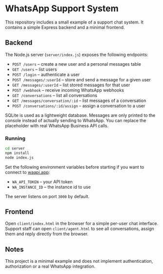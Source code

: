 # WhatsApp Support System

This repository includes a small example of a support chat system. It contains a simple Express backend and a minimal frontend.

## Backend

The Node.js server (`server/index.js`) exposes the following endpoints:

- `POST /users` – create a new user and a personal messages table
- `GET /users` – list users
- `POST /login` – authenticate a user
- `POST /messages/:userId` – store and send a message for a given user
- `GET /messages/:userId` – list stored messages for that user
- `POST /webhook` – receive incoming WhatsApp webhooks
- `GET /conversations` – list all conversations
- `GET /messages/conversation/:id` – list messages of a conversation
- `POST /conversations/:id/assign` – assign a conversation to a user

SQLite is used as a lightweight database. Messages are only printed to the console instead of actually sending to WhatsApp. You can replace the placeholder with real WhatsApp Business API calls.

### Running

```bash
cd server
npm install
node index.js
```

Set the following environment variables before starting if you want to connect to [waapi.app](https://waapi.app):

- `WA_API_TOKEN` – your API token
- `WA_INSTANCE_ID` – the instance id to use

The server listens on port `3000` by default.

## Frontend

Open `client/index.html` in the browser for a simple per-user chat interface.
Support staff can open `client/agent.html` to see all conversations, assign them and reply directly from the browser.

## Notes

This project is a minimal example and does not implement authentication, authorization or a real WhatsApp integration.
